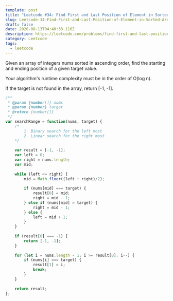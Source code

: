 ```yaml
---
template: post
title: "Leetcode #34: Find First and Last Position of Element in Sorted Array"
slug: Leetcode-34-Find-First-and-Last-Position-of-Element-in-Sorted-Array
draft: false
date: 2020-08-13T04:40:33.116Z
description: https://leetcode.com/problems/find-first-and-last-position-of-element-in-sorted-array/
category: Leetcode
tags:
  - leetcode
---
```

Given an array of integers nums sorted in ascending order, find the starting and ending position of a given target value.

Your algorithm's runtime complexity must be in the order of O(log n).

If the target is not found in the array, return [-1, -1].

```javascript
/**
 * @param {number[]} nums
 * @param {number} target
 * @return {number[]}
 */
var searchRange = function(nums, target) {
    /*
        1. Binary search for the left most
        2. Linear search for the right most
    */
    
    var result = [-1, -1];
    var left = 0;
    var right = nums.length;
    var mid;
    
    while (left <= right) {
        mid = Math.floor((left + right)/2);
        
        if (nums[mid] === target) {
            result[0] = mid;
            right = mid - 1;
        } else if (nums[mid] > target) {
            right = mid - 1;
        } else {
            left = mid + 1;
        }
    }
    
    if (result[0] === -1) {
        return [-1, -1];
    }
    
    for (let i = nums.length - 1; i >= result[0]; i--) {
        if (nums[i] === target) {
            result[1] = i;
            break;
        }
    }
    
    return result;
};
```